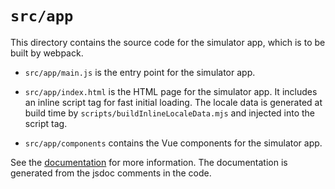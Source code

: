 # `src/app`

This directory contains the source code for the simulator app, which is to be built by webpack.

- `src/app/main.js` is the entry point for the simulator app.
- `src/app/index.html` is the HTML page for the simulator app. It includes an inline script tag for fast initial loading. The locale data is generated at build time by `scripts/buildInlineLocaleData.mjs` and injected into the script tag.

- `src/app/components` contains the Vue components for the simulator app.

See the [documentation](https://phydemo.app/ray-optics/docs/index.html) for more information. The documentation is generated from the jsdoc comments in the code.
